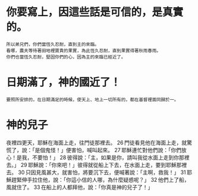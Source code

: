 # 你要寫上，因這些話是可信的，是真實的。

```
所以弟兄們，你們當恆久忍耐，直到主的來臨。
看哪，農夫等待著田地裡寶貴的果實，為此恆久忍耐，直到果實得著秋雨春雨。
你們也當恆久忍耐，堅固你們的心，因為主的來臨已經近了。
```

# 日期滿了，神的國近了！

```
要照所安排的，在日期滿足的時候，使天上、地上一切所有的，都在基督裡面同歸於一。
```

# 神的兒子
夜裡四更天，耶穌在海面上走，往門徒那裡去。 26 門徒看見他在海面上走，就驚慌了，說：「是個鬼怪！」便害怕，喊叫起來。 27 耶穌連忙對他們說：「你們放心！是我，不要怕！」 28 彼得說：「主，如果是你，請叫我從水面上走到你那裡去。」 29 耶穌說：「你來吧！」彼得就從船上下去，在水面上走，要到耶穌那裡去。 30 只因見風甚大，就害怕，將要沉下去，便喊著說：「主啊，救我！」 31 耶穌趕緊伸手拉住他，說：「你這小信的人哪，為什麼疑惑呢？」 32 他們上了船，風就住了。 33 在船上的人都拜他，說：「你真是神的兒子了！」
